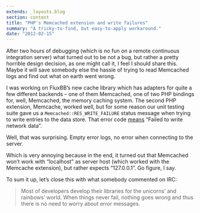 ```yaml
---
extends: _layouts.blog
section: content
title: "PHP's Memcached extension and write failures"
summary: "A tricky-to-find, but easy-to-apply workaround."
date: "2012-02-15"
---
```


After two hours of debugging (which is no fun on a remote continuous integration server) what turned out to be not a bug, but rather a pretty horrible design decision, as one might call it, I feel I should share this.
Maybe it will save somebody else the hassle of trying to read Memcached logs and find out what on earth went wrong.

I was working on FluxBB’s new cache library which has adapters for quite a few different backends – one of them Memcached, one of two PHP bindings for, well, Memcached, the memory caching system.
The second PHP extension, Memcache, worked well, but for some reason our unit testing suite gave us a `Memcached::RES_WRITE_FAILURE` status message when trying to write entries to the data store.
That error code [means][1] “Failed to write network data”.

Well, that was surprising.
Empty error logs, no error when connecting to the server.

Which is very annoying because in the end, it turned out that Memcached won’t work with “localhost” as server host (which worked with the Memcache extension), but rather expects “127.0.0.1”.
Go figure, I say.

To sum it up, let’s close this with what somebody commented on IRC:

> Most of developers develop their libraries for the unicorns’ and rainbows’ world.
> When things never fail, nothing goes wrong and thus there is no need to worry about error messages.

[1]: http://php.net/manual/en/memcached.constants.php "Explanation of constants in PHP's Memcached extension"
